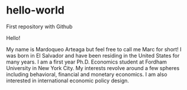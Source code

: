 # hello-world
First repository with Github

Hello!

My name is Mardoqueo Arteaga but feel free to call me Marc for short! I was born in El Salvador and have been residing in the United States for many years. 
I am a first year Ph.D. Economics student at Fordham University in New York City. My interests revolve around a few spheres including behavioral, financial and monetary economics. I am also interested in international economic policy design.
